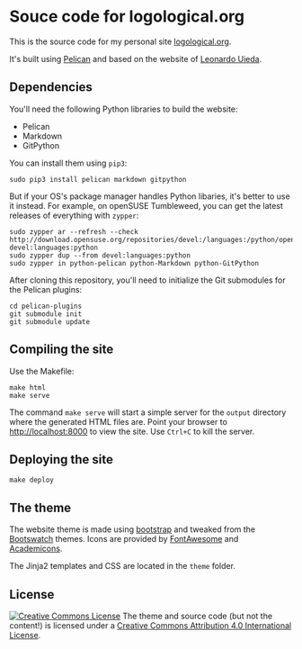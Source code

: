 # Souce code for logological.org

This is the source code for my personal site
[logological.org](https://logological.org/).

It's built using [Pelican](http://getpelican.com/) and based on the
website of
[Leonardo Uieda](https://github.com/leouieda/website-pelican).

## Dependencies

You'll need the following Python libraries to build the website:

* Pelican
* Markdown
* GitPython

You can install them using `pip3`:

    sudo pip3 install pelican markdown gitpython

But if your OS's package manager handles Python libaries, it's better
to use it instead.  For example, on openSUSE Tumbleweed, you can get
the latest releases of everything with `zypper`:

	sudo zypper ar --refresh --check http://download.opensuse.org/repositories/devel:/languages:/python/openSUSE_Tumbleweed/ devel:languages:python
	sudo zypper dup --from devel:languages:python
	sudo zypper in python-pelican python-Markdown python-GitPython

After cloning this repository, you'll need to initialize the Git
submodules for the Pelican plugins:

    cd pelican-plugins
    git submodule init
    git submodule update

## Compiling the site

Use the Makefile:

    make html
    make serve

The command `make serve` will start a simple server for the `output`
directory where the generated HTML files are.  Point your browser to
[http://localhost:8000](http://localhost:8000) to view the site.  Use
`Ctrl+C` to kill the server.

## Deploying the site

    make deploy

## The theme

The website theme is made using [bootstrap](http://getbootstrap.com/)
and tweaked from the [Bootswatch](http://bootswatch.com/) themes.
Icons are provided by [FontAwesome](http://fontawesome.io/) and
[Academicons](http://jpswalsh.github.io/academicons/).

The Jinja2 templates and CSS are located in the `theme` folder.

<!--
## Adding an article/talk/course/software

The papers, talks, courses and software entries are basically blog
posts, each in a different category.  Categories are defined as
folders in `content`.  Each entry gets it's own `.md` file.  The site
theme takes a lot of extra metadata in the post to make the "Info"
section of each entry.

To add a new entry, create the `.md` file in the corresponding category.

## Metadata for entries

### Papers

Required:

    title: Geophysical tutorial: Euler deconvolution of potential-field data
    date: 01-04-2014
    slug: paper-tle-euler-tutorial-2014
    author: Uieda, L., V. C. Oliveira Jr, and V. C. F. Barbosa
    journal: The Leading Edge
    citation: Uieda, L., V. C. Oliveira Jr, and V. C. F. Barbosa (2014), Geophysical tutorial: Euler deconvolution of potential-field data, The Leading Edge, 33(4), 448-450, doi:10.1190/tle33040448.1

Note that `citation` has to be in a single line.

Optional:

    repository: pinga-lab/paper-tle-euler-tutorial
    doi: 10.1190/tle33040448.1
    supplement: 10.6084/m9.figshare.923450
    thumbnail: images/thumb/paper-tle-euler-tutorial-2014.png
    pdf: paper-tle.pdf
    tags: OA, review

The `tags` metadata has special entries: `OA` and `review`.  An entry
with the `OA` tag will be marked as open-acess.  Setting the `review`
tag will mark the entry as under peer-review (unpublished).

The PDF file should be provided in the `content/pdf` folder.

### Talks

Required:

    title: Use of the "shape-of-anomaly" data misfit in 3D inversion by planting anomalous densities
    author: Uieda, L., and V. C. F. Barbosa
    slug: seg2012
    date: 01-11-2012
    type: oral
    event: SEG Annual Meeting

`type` can be either `oral` or `poster`.

Optional:

    tags: expanded
    pdf: seg-2012.pdf
    repository: leouieda/seg2012
    slides: 10.6084/m9.figshare.156864
    poster: 10.6084/m9.figshare.1089987
    doi: 10.1190/segam2012-0383.1
    thumbnail: images/thumb/seg2012.png
    citation: Uieda, L., and V. C. F. Barbosa (2012), Use of the "shape-of-anomaly" data misfit in 3D inversion by planting anomalous densities, SEG Technical Program Expanded Abstracts, pp. 1-6, doi:10.1190/segam2012-0383.1

If `tags` has the word `expanded`, will place an info alert saying
that there is an expanded abstract or short paper available with this
entry.

-->

## License

[![Creative Commons License](https://i.creativecommons.org/l/by/4.0/88x31.png)](http://creativecommons.org/licenses/by/4.0/)
The theme and source code (but not the content!) is licensed under a
[Creative Commons Attribution 4.0 International License](http://creativecommons.org/licenses/by/4.0/).
